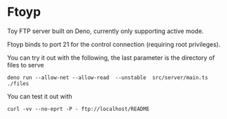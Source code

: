 # Ftoyp

Toy FTP server built on Deno, currently only supporting active mode.

Ftoyp binds to port 21 for the control connection (requiring root privileges).

You can try it out with the following, the last parameter is the directory of files to serve

```
deno run --allow-net --allow-read  --unstable  src/server/main.ts ./files

```

You can test it out with

```
curl -vv --no-eprt -P - ftp://localhost/README
```
